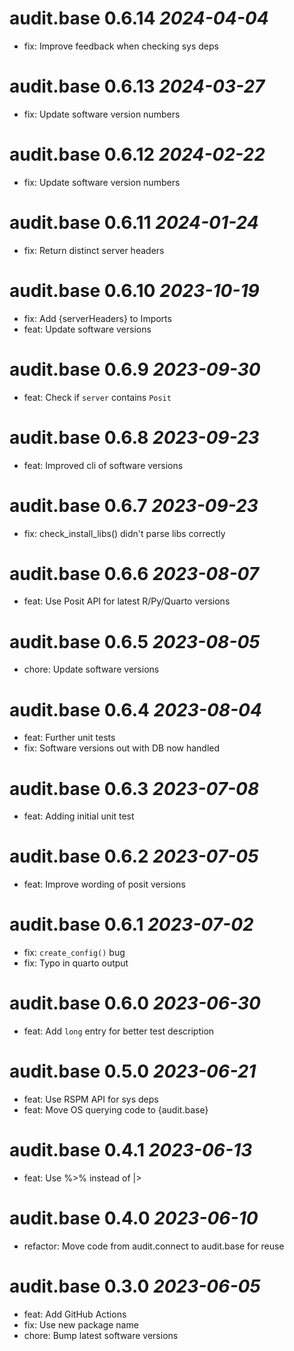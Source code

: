 # audit.base 0.6.14 _2024-04-04_
- fix: Improve feedback when checking sys deps

# audit.base 0.6.13 _2024-03-27_
- fix: Update software version numbers

# audit.base 0.6.12 _2024-02-22_
- fix: Update software version numbers

# audit.base 0.6.11 _2024-01-24_
- fix: Return distinct server headers

# audit.base 0.6.10 _2023-10-19_
- fix: Add {serverHeaders} to Imports
- feat: Update software versions

# audit.base 0.6.9 _2023-09-30_
- feat: Check if `server` contains `Posit`

# audit.base 0.6.8 _2023-09-23_
- feat: Improved cli of software versions

# audit.base 0.6.7 _2023-09-23_
- fix: check_install_libs() didn't parse libs correctly

# audit.base 0.6.6 _2023-08-07_
- feat: Use Posit API for latest R/Py/Quarto versions

# audit.base 0.6.5 _2023-08-05_
- chore: Update software versions

# audit.base 0.6.4 _2023-08-04_
- feat: Further unit tests
- fix: Software versions out with DB now handled

# audit.base 0.6.3 _2023-07-08_
- feat: Adding initial unit test

# audit.base 0.6.2 _2023-07-05_
- feat: Improve wording of posit versions

# audit.base 0.6.1 _2023-07-02_
- fix: `create_config()` bug
- fix: Typo in quarto output

# audit.base 0.6.0 _2023-06-30_
- feat: Add `long` entry for better test description

# audit.base 0.5.0 _2023-06-21_
- feat: Use RSPM API for sys deps
- feat: Move OS querying code to {audit.base}

# audit.base 0.4.1 _2023-06-13_
- feat: Use %>% instead of |>

# audit.base 0.4.0 _2023-06-10_
- refactor: Move code from audit.connect to audit.base for reuse

# audit.base 0.3.0 _2023-06-05_
- feat: Add GitHub Actions
- fix: Use new package name
- chore: Bump latest software versions
